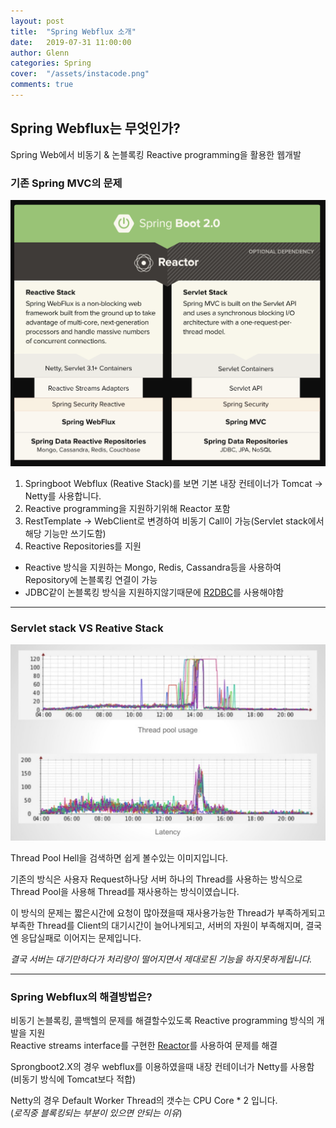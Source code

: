 ```yaml
---
layout: post
title:  "Spring Webflux 소개"
date:   2019-07-31 11:00:00
author: Glenn
categories: Spring
cover:  "/assets/instacode.png"
comments: true
---
```


## Spring Webflux는 무엇인가?
Spring Web에서 비동기 & 논블록킹 Reactive programming을 활용한 웹개발 

### 기존 Spring MVC의 문제

![Servlet stack, Reative Stack 비교 이미지](https://github.com/tries1/glenn-blog/blob/master/assets/spring/servlet_vs_reactive.png?raw=true)

1. Springboot Webflux (Reative Stack)를 보면 기본 내장 컨테이너가 Tomcat -> Netty를 사용합니다.
2. Reactive programming을 지원하기위해 Reactor 포함
3. RestTemplate -> WebClient로 변경하여 비동기 Call이 가능(Servlet stack에서 해당 기능만 쓰기도함)
4. Reactive Repositories를 지원
 - Reactive 방식을 지원하는 Mongo, Redis, Cassandra등을 사용하여 Repository에 논블록킹 연결이 가능
 - JDBC같이 논블록킹 방식을 지원하지않기때문에 [R2DBC](https://spring.io/projects/spring-data-r2dbc)를 사용해야함

---


### Servlet stack VS Reative Stack

![Thread Pool Hell 비교 이미지](https://github.com/tries1/glenn-blog/blob/master/assets/spring/thread_pool_hell.png?raw=true)

Thread Pool Hell을 검색하면 쉽게 볼수있는 이미지입니다.  

기존의 방식은 사용자 Request하나당 서버 하나의 Thread를 사용하는 방식으로  
Thread Pool을 사용해 Thread를 재사용하는 방식이였습니다.  

이 방식의 문제는 짧은시간에 요청이 많아졌을때 재사용가능한 Thread가 부족하게되고  
부족한 Thread를 Client의 대기시간이 늘어나게되고, 서버의 자원이 부족해지며, 결국엔 응답실패로 이어지는 문제입니다.  

*결국 서버는 대기만하다가 처리량이 떨어지면서 제대로된 기능을 하지못하게됩니다.*

---

### Spring Webflux의 해결방법은?
비동기 논블록킹, 콜백헬의 문제를 해결할수있도록 Reactive programming 방식의 개발을 지원  
Reactive streams interface를 구현한 [Reactor](https://projectreactor.io/)를 사용하여 문제를 해결  

Sprongboot2.X의 경우 webflux를 이용하였을때 내장 컨테이너가 Netty를 사용함(비동기 방식에 Tomcat보다 적합)

Netty의 경우 Default Worker Thread의 갯수는 CPU Core * 2 입니다.  
(*로직중 블록킹되는 부분이 있으면 안되는 이유*)
